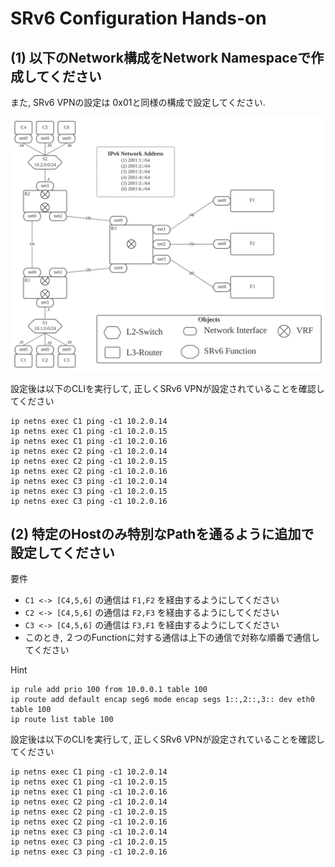 # SRv6 Configuration Hands-on

## (1) 以下のNetwork構成をNetwork Namespaceで作成してください

また, SRv6 VPNの設定は 0x01と同様の構成で設定してください.

![](topo.png)

設定後は以下のCLIを実行して, 正しくSRv6 VPNが設定されていることを確認してください
```
ip netns exec C1 ping -c1 10.2.0.14
ip netns exec C1 ping -c1 10.2.0.15
ip netns exec C1 ping -c1 10.2.0.16
ip netns exec C2 ping -c1 10.2.0.14
ip netns exec C2 ping -c1 10.2.0.15
ip netns exec C2 ping -c1 10.2.0.16
ip netns exec C3 ping -c1 10.2.0.14
ip netns exec C3 ping -c1 10.2.0.15
ip netns exec C3 ping -c1 10.2.0.16
```

## (2) 特定のHostのみ特別なPathを通るように追加で設定してください

要件
- `C1 <-> [C4,5,6]` の通信は `F1,F2` を経由するようにしてください
- `C2 <-> [C4,5,6]` の通信は `F2,F3` を経由するようにしてください
- `C3 <-> [C4,5,6]` の通信は `F3,F1` を経由するようにしてください
- このとき, ２つのFunctionに対する通信は上下の通信で対称な順番で通信してください

Hint
```
ip rule add prio 100 from 10.0.0.1 table 100
ip route add default encap seg6 mode encap segs 1::,2::,3:: dev eth0 table 100
ip route list table 100
```

設定後は以下のCLIを実行して, 正しくSRv6 VPNが設定されていることを確認してください
```
ip netns exec C1 ping -c1 10.2.0.14
ip netns exec C1 ping -c1 10.2.0.15
ip netns exec C1 ping -c1 10.2.0.16
ip netns exec C2 ping -c1 10.2.0.14
ip netns exec C2 ping -c1 10.2.0.15
ip netns exec C2 ping -c1 10.2.0.16
ip netns exec C3 ping -c1 10.2.0.14
ip netns exec C3 ping -c1 10.2.0.15
ip netns exec C3 ping -c1 10.2.0.16
```
